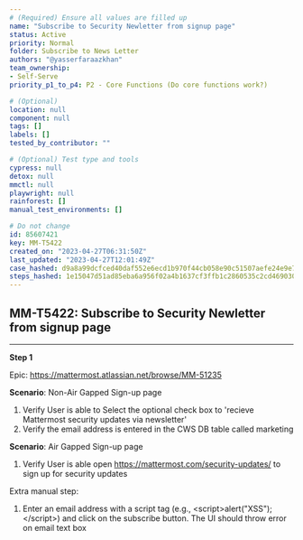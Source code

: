 ```yaml
---
# (Required) Ensure all values are filled up
name: "Subscribe to Security Newletter from signup page"
status: Active
priority: Normal
folder: Subscribe to News Letter
authors: "@yasserfaraazkhan"
team_ownership: 
- Self-Serve
priority_p1_to_p4: P2 - Core Functions (Do core functions work?)

# (Optional)
location: null
component: null
tags: []
labels: []
tested_by_contributor: ""

# (Optional) Test type and tools
cypress: null
detox: null
mmctl: null
playwright: null
rainforest: []
manual_test_environments: []

# Do not change
id: 85607421
key: MM-T5422
created_on: "2023-04-27T06:31:50Z"
last_updated: "2023-04-27T12:01:49Z"
case_hashed: d9a8a99dcfced40daf552e6ecd1b970f44cb058e90c51507aefe24e9e7a4b1fc2b9b69940dea3d1dbc7bbe96b748b19b
steps_hashed: 1e15047d51ad85eba6a956f02a4b1637cf3ffb1c2860535c2cd46903087629035fea71710296706096de4483054edd47
---
```


<!-- (Auto-generated) Based on frontmatter's "key" and "name" -->

## MM-T5422: Subscribe to Security Newletter from signup page

---

**Step 1**

Epic: <https://mattermost.atlassian.net/browse/MM-51235>

**Scenario**: Non-Air Gapped Sign-up page

1. Verify User is able to Select the optional check box to 'recieve Mattermost security updates via newsletter'
2. Verify the email address is entered in the CWS DB table called marketing

**Scenario**: Air Gapped Sign-up page

1. Verify User is able open <https://mattermost.com/security-updates/> to sign up for security updates

Extra manual step:

1. Enter an email address with a script tag (e.g., \<script>alert("XSS");\</script>) and click on the subscribe button. The UI should throw error on email text box
